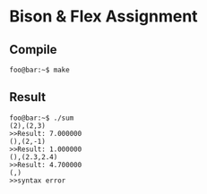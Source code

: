 # Bison & Flex Assignment

## Compile
```console
foo@bar:~$ make
```

## Result

```console
foo@bar:~$ ./sum
(2),(2,3)
>>Result: 7.000000
(),(2,-1)
>>Result: 1.000000
(),(2.3,2.4)
>>Result: 4.700000
(,)
>>syntax error
```
